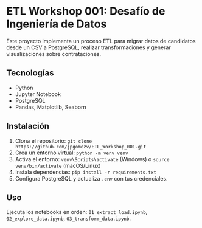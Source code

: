 # ETL Workshop 001: Desafío de Ingeniería de Datos

Este proyecto implementa un proceso ETL para migrar datos de candidatos desde un CSV a PostgreSQL, realizar transformaciones y generar visualizaciones sobre contrataciones.

## Tecnologías

- Python
- Jupyter Notebook
- PostgreSQL
- Pandas, Matplotlib, Seaborn

## Instalación

1. Clona el repositorio: `git clone https://github.com/jpgomezv/ETL_Workshop_001.git`
2. Crea un entorno virtual: `python -m venv venv`
3. Activa el entorno: `venv\Scripts\activate` (Windows) o `source venv/bin/activate` (macOS/Linux)
4. Instala dependencias: `pip install -r requirements.txt`
5. Configura PostgreSQL y actualiza `.env` con tus credenciales.

## Uso

Ejecuta los notebooks en orden: `01_extract_load.ipynb`, `02_explore_data.ipynb`, `03_transform_data.ipynb`.
